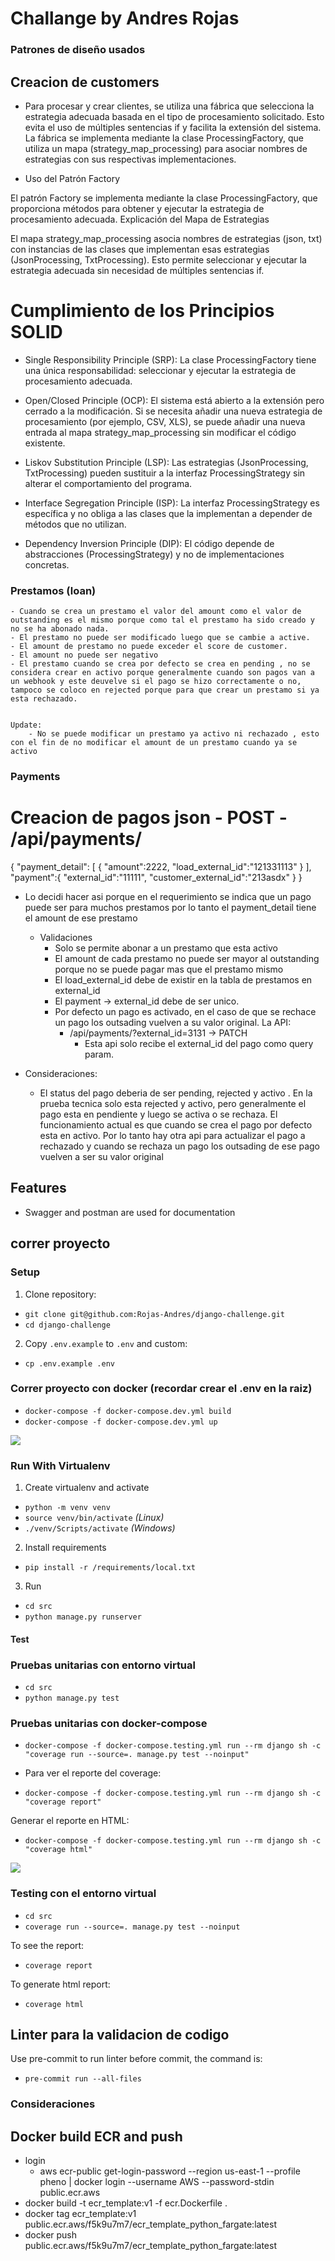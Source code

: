 # Challange by Andres Rojas


### Patrones de diseño usados

## Creacion de customers
- Para procesar y crear clientes, se utiliza una fábrica que selecciona la estrategia adecuada basada en el tipo de procesamiento solicitado. Esto evita el uso de múltiples sentencias if y facilita la extensión del sistema. La fábrica se implementa mediante la clase ProcessingFactory, que utiliza un mapa (strategy_map_processing) para asociar nombres de estrategias con sus respectivas implementaciones.

- Uso del Patrón Factory

El patrón Factory se implementa mediante la clase ProcessingFactory, que proporciona métodos para obtener y ejecutar la estrategia de procesamiento adecuada.
Explicación del Mapa de Estrategias

El mapa strategy_map_processing asocia nombres de estrategias (json, txt) con instancias de las clases que implementan esas estrategias (JsonProcessing, TxtProcessing). Esto permite seleccionar y ejecutar la estrategia adecuada sin necesidad de múltiples sentencias if.

# Cumplimiento de los Principios SOLID

- Single Responsibility Principle (SRP): La clase ProcessingFactory tiene una única responsabilidad: seleccionar y ejecutar la estrategia de procesamiento adecuada.

- Open/Closed Principle (OCP): El sistema está abierto a la extensión pero cerrado a la modificación. Si se necesita añadir una nueva estrategia de procesamiento (por ejemplo, CSV, XLS), se puede añadir una nueva entrada al mapa strategy_map_processing sin modificar el código existente.

- Liskov Substitution Principle (LSP): Las estrategias (JsonProcessing, TxtProcessing) pueden sustituir a la interfaz ProcessingStrategy sin alterar el comportamiento del programa.

- Interface Segregation Principle (ISP): La interfaz ProcessingStrategy es específica y no obliga a las clases que la implementan a depender de métodos que no utilizan.

- Dependency Inversion Principle (DIP): El código depende de abstracciones (ProcessingStrategy) y no de implementaciones concretas.


### Prestamos (loan)
	- Cuando se crea un prestamo el valor del amount como el valor de outstanding es el mismo porque como tal el prestamo ha sido creado y no se ha abonado nada.
	- El prestamo no puede ser modificado luego que se cambie a active.
	- El amount de prestamo no puede exceder el score de customer.
	- El amount no puede ser negativo
	- El prestamo cuando se crea por defecto se crea en pending , no se considera crear en activo porque generalmente cuando son pagos van a un webhook y este deuvelve si el pago se hizo correctamente o no, tampoco se coloco en rejected porque para que crear un prestamo si ya esta rechazado.


	Update:
		- No se puede modificar un prestamo ya activo ni rechazado , esto con el fin de no modificar el amount de un prestamo cuando ya se activo

###  Payments
# Creacion de pagos json - POST - /api/payments/
{
    "payment_detail": [
        {
            "amount":2222,
            "load_external_id":"121331113"
        }
    ],
    "payment":{
        "external_id":"11111",
        "customer_external_id":"213asdx"
    }
}

- Lo decidi hacer asi porque en el requerimiento se indica que un pago puede ser para muchos prestamos por lo tanto el payment_detail tiene el amount de ese prestamo
    - Validaciones
        - Solo se permite abonar a un prestamo que esta activo
        - El amount de cada prestamo no puede ser mayor al outstanding porque no se puede pagar mas que el prestamo mismo
        - El load_external_id debe de existir en la tabla de prestamos en external_id
        - El payment -> external_id debe de ser unico.
        - Por defecto un pago es activado, en el caso de que se rechace un pago los outsading vuelven a su valor original. La API:
             - /api/payments/?external_id=3131 -> PATCH
                - Esta api solo recibe el external_id del pago como query param.

- Consideraciones:
    - El status del pago deberia de ser pending, rejected y activo . En la prueba tecnica solo esta rejected y activo, pero generalmente el pago esta en pendiente y luego se activa o se rechaza. El funcionamiento actual es que cuando se crea el pago por defecto esta en activo. Por lo tanto hay otra api para actualizar el pago a rechazado y cuando se rechaza un pago los outsading de ese pago vuelven a ser su valor original

## Features

- Swagger and postman are used for documentation

## correr proyecto

### Setup

1. Clone repository:

- `git clone git@github.com:Rojas-Andres/django-challenge.git`
- `cd django-challenge`

2. Copy `.env.example` to `.env` and custom:

- `cp .env.example .env`


### Correr proyecto con docker (recordar crear el .env en la raiz)
- ` docker-compose -f docker-compose.dev.yml build `
- ` docker-compose -f docker-compose.dev.yml up `

![](images/local_env/docker_compose_local_run.png)


### Run With Virtualenv


1. Create virtualenv and activate

- `python -m venv venv`
- `source venv/bin/activate` _(Linux)_
- `./venv/Scripts/activate` _(Windows)_

2. Install requirements

- `pip install -r /requirements/local.txt`

3. Run

- `cd src`
- `python manage.py runserver`

####  Test

### Pruebas unitarias con entorno virtual

- `cd src`
- `python manage.py test`

### Pruebas unitarias con docker-compose

- `docker-compose -f docker-compose.testing.yml run --rm django sh -c "coverage run --source=. manage.py test --noinput"`

- Para ver el reporte del coverage:

- `docker-compose -f docker-compose.testing.yml run --rm django sh -c "coverage report"`

Generar el reporte en HTML:

- `docker-compose -f docker-compose.testing.yml run --rm django sh -c "coverage html"`


![](images/local_env/testing_local.png)

### Testing con el entorno virtual

- `cd src`
- `coverage run --source=. manage.py test --noinput`

To see the report:

- `coverage report`

To generate html report:

- `coverage html`


## Linter para la validacion de codigo

Use pre-commit to run linter before commit, the command is:

- `pre-commit run --all-files`

### Consideraciones

## Docker build ECR and push
- login
    - aws ecr-public get-login-password --region us-east-1 --profile pheno | docker login --username AWS --password-stdin public.ecr.aws
- docker build -t ecr_template:v1 -f ecr.Dockerfile .
- docker tag ecr_template:v1 public.ecr.aws/f5k9u7m7/ecr_template_python_fargate:latest
- docker push public.ecr.aws/f5k9u7m7/ecr_template_python_fargate:latest
